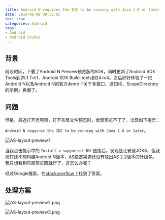 ```yaml
---
title: Android N requires the IDE to be running with Java 1.8 or later
date: 2016-06-08 09:32:55
toc: true
categories: Android
tags:
- Android
- Android Studio
---
```


## 背景

前段时间，下载了Android N Preview预览版的SDK，同时更新了Android SDK Tools到25.1.7.rc1，Android SDK Build-tools到24 rc4。之后好好体验了一把Android N以及Android N的官方demo『关于多窗口、通知栏、ScopeDirectory的示例』爽爆了。

## 问题

但是，最近打开老项目，打开布局文件预览时，发现预览不了了，出现如下提示： 

`Android N requires the IDE to be running with Java 1.8 or later`。

![AS-layout-preview1](http://7xsk2b.com1.z0.glb.clouddn.com/image/AS-layout-preview1.png)

当我点击提示中的 `Install a supported JDK` 链接后，发现是让安装JDK8，但我现在还不想构建Android N版本，AS稳定渠道还没有放出AS 2.2版本的升级包。我只想看到布局预览图就行了，这怎么办呢？

经过Google搜索，在[stackoverflow](https://stackoverflow.com/questions/35928580/android-n-requires-the-ide-to-be-running-with-java-1-8-or-later/35952099#35952099?newreg=70e51539b2cb4637ac632f12ab9c49a4)上找到了答案。

## 处理方案

![AS-layout-preview2.png](http://7xsk2b.com1.z0.glb.clouddn.com/image/AS-layout-preview2.png)

![AS-layout-preview3.png](http://7xsk2b.com1.z0.glb.clouddn.com/image/AS-layout-preview3.png)